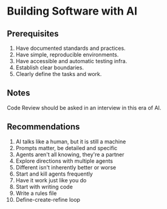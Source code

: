 # Building Software with AI


## Prerequisites 
1. Have documented standards and practices.
2. Have simple, reproducible environments.
3. Have accessible and automatic testing infra.
4. Establish clear boundaries.
5. Clearly define the tasks and work.



## Notes
Code Review should be asked in an interview in this era of AI.



## Recommendations

1. AI talks like a human, but it is still a machine
2. Prompts matter, be detailed and specific
3. Agents aren't all knowing, they're a partner
4. Explore directions with multiple agents
5. Different isn't inherently better or worse
6. Start and kill agents frequently
7. Have it work just like you do
8. Start with writing code
9. Write a rules file
10. Define-create-refine loop

